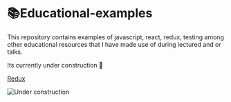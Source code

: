 # 📚Educational-examples 

This repository contains examples of javascript, react, redux, testing among other educational resources that I have made use of during lectured and or talks.

Its currently under construction 🚧

[Redux](./packages/redux/README.md)

![Under construction](https://media.giphy.com/media/QuIbkMlHq3wipDE0fj/giphy.gif)